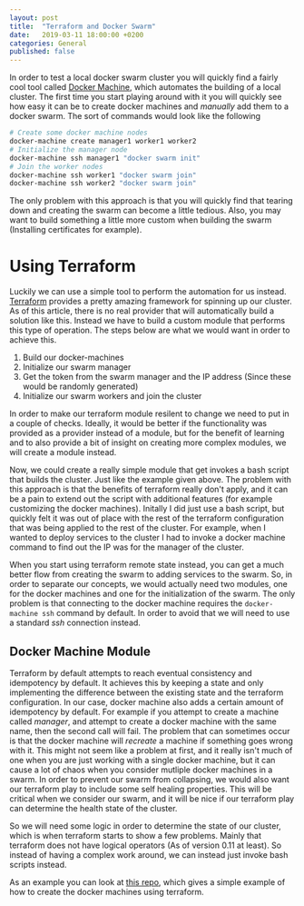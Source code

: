 ```yaml
---
layout: post
title:  "Terraform and Docker Swarm"
date:   2019-03-11 18:00:00 +0200
categories: General
published: false
---
```


In order to test a local docker swarm cluster you will quickly find a fairly cool tool called [Docker Machine](https://docs.docker.com/machine/), which
automates the building of a local cluster. The first time you start playing around with it you will quickly see how easy
it can be to create docker machines and _manually_ add them to a docker swarm. The sort of commands would look like the
following

```bash
# Create some docker machine nodes
docker-machine create manager1 worker1 worker2
# Initialize the manager node
docker-machine ssh manager1 "docker swarm init"
# Join the worker nodes
docker-machine ssh worker1 "docker swarm join"
docker-machine ssh worker2 "docker swarm join"
```

The only problem with this approach is that you will quickly find that tearing down and creating the swarm can become a
little tedious. Also, you may want to build something a little more custom when building the swarm (Installing certificates for example).

# Using Terraform

Luckily we can use a simple tool to perform the automation for us instead. [Terraform](https://www.terraform.io/) provides a pretty amazing
framework for spinning up our cluster. As of this article, there is no real provider that will automatically build
a solution like this. Instead we have to build a custom module that performs this type of operation. The steps below
are what we would want in order to achieve this.

1. Build our docker-machines
2. Initialize our swarm manager
3. Get the token from the swarm manager and the IP address (Since these would be randomly generated)
4. Initialize our swarm workers and join the cluster

In order to make our terraform module resilent to change we need to put in a couple of checks. Ideally, it would be
better if the functionality was provided as a provider instead of a module, but for the benefit of learning and to
also provide a bit of insight on creating more complex modules, we will create a module instead.

Now, we could create a really simple module that get invokes a bash script that builds the cluster. Just like the example
given above. The problem with this approach is that the benefits of terraform really don't apply, and it can be a
pain to extend out the script with additional features (for example customizing the docker machines). Initally I did
just use a bash script, but quickly felt it was out of place with the rest of the terraform configuration that was being
applied to the rest of the cluster. For example, when I wanted to deploy services to the cluster I had to invoke a
docker machine command to find out the IP was for the manager of the cluster. 

When you start using terraform remote state instead, you can get a much better flow from creating the swarm to adding
services to the swarm. So, in order to separate our concepts, we would actually need two modules, one for the docker
machines and one for the initialization of the swarm. The only problem is that connecting to the docker machine
requires the `docker-machine ssh` command by default. In order to avoid that we will need to use a standard _ssh_ 
connection instead.

## Docker Machine Module

Terraform by default attempts to reach eventual consistency and idempotency by default. It achieves this by keeping a
state and only implementing the difference between the existing state and the terraform configuration. In our case, 
docker machine also adds a certain amount of idempotency by default. For example if you attempt to create a machine
called _manager_, and attempt to create a docker machine with the same name, then the second call will fail. The problem
that can sometimes occur is that the docker machine will *recreate* a machine if something goes wrong with it. This might
not seem like a problem at first, and it really isn't much of one when you are just working with a single docker machine,
but it can cause a lot of chaos when you consider mutliple docker machines in a swarm. In order to prevent our swarm
from collapsing, we would also want our terraform play to include some self healing properties. This will be critical
when we consider our swarm, and it will be nice if our terraform play can determine the health state of the cluster.

So we will need some logic in order to determine the state of our cluster, which is when terraform starts to show a few
problems. Mainly that terraform does not have logical operators (As of version 0.11 at least). So instead of having a 
complex work around, we can instead just invoke bash scripts instead. 

As an example you can look at [this repo](https://github.com/stevenandrewcarter/terraform-docker-machine), which gives
a simple example of how to create the docker machines using terraform.
